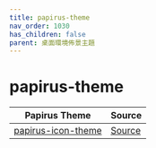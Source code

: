 ```yaml
---
title: papirus-theme
nav_order: 1030
has_children: false
parent: 桌面環境佈景主題
---
```



# papirus-theme

| Papirus Theme | Source |
| --- | --- |
| [papirus-icon-theme](https://samwhelp.github.io/note-about-theme/read/desktop-theme/icon-theme/papirus-icon-theme.html) | [Source](https://github.com/PapirusDevelopmentTeam/papirus-icon-theme) |
